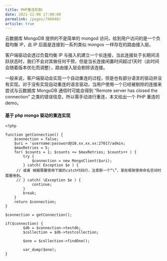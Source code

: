 ```yaml
---
title: PHP重连机制
date: 2021-12-06 17:00:00
permalink: /pages/746048/
article: true
---
```



云数据库 MongoDB 提供的不是简单的 mongod 访问，给到用户访问的是一个负载均衡 IP，此 IP 后面是连接到一系列类似 mongos 一样存在的路由接入层。

客户端驱动会透过负载均衡 IP 与接入机建立一个长连接，当此连接处于长期间活跃状态时，我们不会对其做任何干预，但是当长连接闲置时间超过1天时（此时间会随着版本优化而调整），路由接入层会剔除该连接。

一般来说，客户端驱动会实现一个自动重连的过程，但是也有部分语言的驱动并没有实现。对于没有实现自动重连的语言驱动，当用户使用一个已经被剔除的连接来尝试与云数据库 MongoDB 通信时可能会得到 “Remote server has closed the connection” 之类的错误信息，所以需手动进行重连，本文给出一个 PHP 重连的 demo。

#### 基于 php mongo 驱动的重连实现

```
<?php

function getConnection() {
    $connection = false;
    $uri = 'username:password@10.xx.xx.xx:27017/admin;
    $maxRetries = 5;
    for( $counts = 1; $counts <= $maxRetries; $counts++ ) {
        try {
            $connection = new MongoClient($uri);
        } catch( Exception $e ) {
     // 或者 根据需要使用下面的catch代码行，注意那一个“\”，某些框架使用命名空间时需要用到。
     // } catch( \Exception $e ) {
            continue;
        }
        break;
    }
    return $connection;
}

$connection = getConnection();

if($connection) {
        $db = $connection->testdb;
        $collection = $db->testcollection;

        $one = $collection->findOne();

        var_dump($one);
}
```
